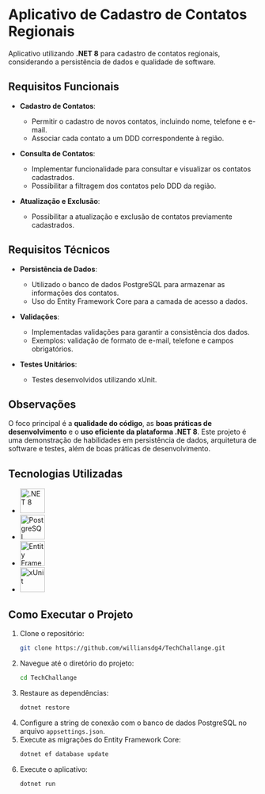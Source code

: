 # Aplicativo de Cadastro de Contatos Regionais

Aplicativo utilizando **.NET 8** para cadastro de contatos regionais, considerando a persistência de dados e qualidade de software.

## Requisitos Funcionais

- **Cadastro de Contatos**: 
  - Permitir o cadastro de novos contatos, incluindo nome, telefone e e-mail.
  - Associar cada contato a um DDD correspondente à região.
  
- **Consulta de Contatos**: 
  - Implementar funcionalidade para consultar e visualizar os contatos cadastrados.
  - Possibilitar a filtragem dos contatos pelo DDD da região.
  
- **Atualização e Exclusão**: 
  - Possibilitar a atualização e exclusão de contatos previamente cadastrados.

## Requisitos Técnicos

- **Persistência de Dados**:
  - Utilizado o banco de dados PostgreSQL para armazenar as informações dos contatos.
  - Uso do Entity Framework Core para a camada de acesso a dados.
  
- **Validações**:
  - Implementadas validações para garantir a consistência dos dados.
  - Exemplos: validação de formato de e-mail, telefone e campos obrigatórios.
  
- **Testes Unitários**:
  - Testes desenvolvidos utilizando xUnit.

## Observações

O foco principal é a **qualidade do código**, as **boas práticas de desenvolvimento** e o **uso eficiente da plataforma .NET 8**. Este projeto é uma demonstração de habilidades em persistência de dados, arquitetura de software e testes, além de boas práticas de desenvolvimento.

## Tecnologias Utilizadas

- <img src="https://upload.wikimedia.org/wikipedia/commons/e/ee/.NET_Core_Logo.svg" alt=".NET 8" width="50" height="50">
- <img src="https://upload.wikimedia.org/wikipedia/commons/2/29/Postgresql_elephant.svg" alt="PostgreSQL" width="50" height="50">
- <img src="https://upload.wikimedia.org/wikipedia/commons/0/0e/Microsoft_Entity_Framework_Logo.svg" alt="Entity Framework Core" width="50" height="50">
- <img src="https://upload.wikimedia.org/wikipedia/commons/0/0d/Xunit.png" alt="xUnit" width="50" height="50">

## Como Executar o Projeto

1. Clone o repositório:
    ```sh
    git clone https://github.com/williansdg4/TechChallange.git
    ```
2. Navegue até o diretório do projeto:
    ```sh
    cd TechChallange
    ```
3. Restaure as dependências:
    ```sh
    dotnet restore
    ```
4. Configure a string de conexão com o banco de dados PostgreSQL no arquivo `appsettings.json`.
5. Execute as migrações do Entity Framework Core:
    ```sh
    dotnet ef database update
    ```
6. Execute o aplicativo:
    ```sh
    dotnet run
    ```
